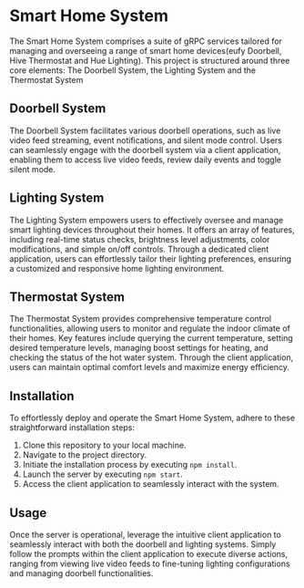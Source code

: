 # Smart Home System

The Smart Home System comprises a suite of gRPC services tailored for managing and overseeing a range of smart home devices(eufy Doorbell, Hive Thermostat and Hue Lighting). This project is structured around three core elements: The Doorbell System, the Lighting System and the Thermostat System

## Doorbell System

The Doorbell System facilitates various doorbell operations, such as live video feed streaming, event notifications, and silent mode control. Users can seamlessly engage with the doorbell system via a client application, enabling them to access live video feeds, review daily events and toggle silent mode.

## Lighting System

The Lighting System empowers users to effectively oversee and manage smart lighting devices throughout their homes. It offers an array of features, including real-time status checks, brightness level adjustments, color modifications, and simple on/off controls. Through a dedicated client application, users can effortlessly tailor their lighting preferences, ensuring a customized and responsive home lighting environment.

## Thermostat System
The Thermostat System provides comprehensive temperature control functionalities, allowing users to monitor and regulate the indoor climate of their homes. Key features include querying the current temperature, setting desired temperature levels, managing boost settings for heating, and checking the status of the hot water system. Through the client application, users can maintain optimal comfort levels and maximize energy efficiency.


## Installation

To effortlessly deploy and operate the Smart Home System, adhere to these straightforward installation steps:

1. Clone this repository to your local machine.
2. Navigate to the project directory.
3. Initiate the installation process by executing `npm install`.
4. Launch the server by executing `npm start`.
5. Access the client application to seamlessly interact with the system.

## Usage

Once the server is operational, leverage the intuitive client application to seamlessly interact with both the doorbell and lighting systems. Simply follow the prompts within the client application to execute diverse actions, ranging from viewing live video feeds to fine-tuning lighting configurations and managing doorbell functionalities.
